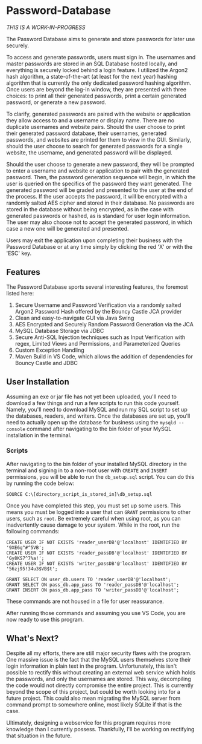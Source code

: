 # Password-Database
*THIS IS A WORK-IN-PROGRESS*

The Password Database aims to generate and store passwords for later use securely.

To access and generate passwords, users must sign in. The usernames and master passwords are stored in an SQL Database hosted locally, and everything is securely locked behind a login feature. I utilized the Argon2 hash algorithm, a state-of-the-art (at least for the next year) hashing algorithm that is currently the only dedicated password hashing algorithm. Once users are beyond the log-in window, they are presented with three choices: to print all their generated passwords, print a certain generated password, or generate a new password.

To clarify, generated passwords are paired with the website or application they allow access to and a username or display name. There are no duplicate usernames and website pairs. Should the user choose to print their generated password database, their usernames, generated passwords, and websites are printed for them to view in the GUI. Similarly, should the user choose to search for generated passwords for a single website, the username, and generated password will be displayed.

Should the user choose to generate a new password, they will be prompted to enter a username and website or application to pair with the generated password. Then, the password generation sequence will begin, in which the user is queried on the specifics of the password they want generated. The generated password will be graded and presented to the user at the end of the process. If the user accepts the password, it will be encrypted with a randomly salted AES cipher and stored in their database. No passwords are stored in the database without being encrypted, as in the case with generated passwords or hashed, as is standard for user login information. The user may also choose not to accept the generated password, in which case a new one will be generated and presented.

Users may exit the application upon completing their business with the Password Database or at any time simply by clicking the red 'X' or with the 'ESC' key.

## Features
The Password Database sports several interesting features, the foremost listed here:
1. Secure Username and Password Verification via a randomly salted Argon2 Password Hash offered by the Bouncy Castle JCA provider
2. Clean and easy-to-navigate GUI via Java Swing
3. AES Encrypted and Securely Random Password Generation via the JCA
4. MySQL Database Storage via JDBC
5. Secure Anti-SQL Injection techniques such as Input Verification with regex, Limited Views and Permissions, and Parameterized Queries
6. Custom Exception Handling
7. Maven Build in VS Code, which allows the addition of dependencies for Bouncy Castle and JDBC

## User Installation
Assuming an exe or jar file has not yet been uploaded, you'll need to download a few things and run a few scripts to run this code yourself. Namely, you'll need to download MySQL and run my SQL script to set up the databases, readers, and writers. Once the databases are set up, you'll need to actually open up the database for business using the ```mysqld --console``` command after navigating to the bin folder of your MySQL installation in the terminal.

### Scripts
After navigating to the bin folder of your installed MySQL directory in the terminal and signing in to a non-root user with ```CREATE``` and ```INSERT``` permissions, you will be able to run the ```db_setup.sql``` script. You can do this by running the code below:

```
SOURCE C:\[directory_script_is_stored_in]\db_setup.sql
```

Once you have completed this step, you must set up some users. This means you must be logged into a user that can ```GRANT``` permissions to other users, such as ```root```. Be extremely careful when using root, as you can inadvertently cause damage to your system. While in the root, run the following commands:

```
CREATE USER IF NOT EXISTS 'reader_userDB'@'localhost' IDENTIFIED BY '9XE6g^#^5VB';
CREATE USER IF NOT EXISTS 'reader_passDB'@'localhost' IDENTIFIED BY 'Gy8KS7^7%a!';
CREATE USER IF NOT EXISTS 'writer_passDB'@'localhost' IDENTIFIED BY '56zj95!34u3$VB$t';

GRANT SELECT ON user_db.users TO 'reader_userDB'@'localhost';
GRANT SELECT ON pass_db.app_pass TO 'reader_passDB'@'localhost';
GRANT INSERT ON pass_db.app_pass TO 'writer_passDB'@'localhost';
```

These commands are not housed in a file for user reassurance.

After running those commands and assuming you use VS Code, you are now ready to use this program.

## What's Next?
Despite all my efforts, there are still major security flaws with the program. One massive issue is the fact that the MySQL users themselves store their login information in plain text in the program. Unfortunately, this isn't possible to rectify this without creating an external web service which holds the passwords, and only the usernames are stored. This way, decompiling the code would not directly compromise the entire project. This is currently beyond the scope of this project, but could be worth looking into for a future project. This could also mean migrating the MySQL server from command prompt to somewhere online, most likely SQLite if that is the case.

Ultimately, designing a webservice for this program requires more knowledge than I currently possess. Thankfully, I'll be working on rectifying that situation in the future.
